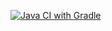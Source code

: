 [![Java CI with Gradle](https://github.com/Larinatest/homewrok-automation-1.2/actions/workflows/gradle.yml/badge.svg)](https://github.com/Larinatest/homewrok-automation-1.2/actions/workflows/gradle.yml)
